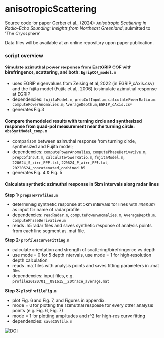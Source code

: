 # anisotropicScattering

Source code for paper Gerber et al., (2024): *Anisotropic Scattering in Radio-Echo Sounding: Insights from Northeast Greenland*, submitted to 'The Cryosphere'

Data files will be available at an online repository upon paper publication.

### script overview

#### Simulate azimuthal power response from EastGRIP COF with birefringence, scattering, and both: `EgripCOF_model.m`
* uses EGRIP eigenvalues from Zeising et al, 2022 (in EGRIP_cAxis.csv) and the fujita model (Fujita et al,. 2006) to simulate azimuthal response at EGRIP
* dependencies: `fujitaModel.m`, `prepCofInput.m`, `calculatePowerRatio.m`, `computePowerAnomalies.m`, `AverageDepth.m`, `EGRIP_cAxis.csv`
* generates Fig.3

#### Compare the modeled results with turning circle and synthesized response from quad-pol measurement near the turning circle: `obsSyntModel_comp.m` 
* comparison between azimuthal response from turning circle, synthesized and Fujita model; 
* dependencies: `computePowerAnomalies`, `computePhaseDerivative.m`, `prepCofInput.m`, `calculatePowerRatio.m`, `fujitaModel.m`, `220624_S_airr_PPP.txt`, `220624_P_airr_PPP.txt`, `20220624_concatenated_combined.h5`
* generates Fig. 4 & Fig. 5

#### Calculate synthetic azimuthal response in 5km intervals along radar lines 
**Step 1: `prepareProfiles.m`**
* determining synthetic response at 5km intervals for lines with *linenum* as input for name of radar profile.
* dependencies: `readRadar.m`, `computePowerAnomalies.m`, `AverageDepth.m`, `computePhaseDerivative.m`
* reads .h5 radar files and saves synthetic response of analysis points from each line segment as .mat file.

**Step 2: `profilesCurveFitting.m`**
* calculate orientation and strength of scattering/birefringence vs depth
* use mode = 0 for 5 depth intervals, use mode = 1 for high-resolution depth calculation
* reads .mat files with analysis points and saves fitting parameters in .mat file.
* dependencies: input files, e.g. `profile20220701__091615__20trace_average.mat`

**Step 3: `plotProfileFig.m`**
* plot Fig. 6 and Fig. 7, and Figures in appendix.
* mode = 0 for plotting the azimuthal response for every other analysis points (e.g. Fig. 6, Fig. 7)
* mode = 1 for plotting amplitudes and r^2 for high-res curve fitting
* dependencies: `saveCSVfile.m`

[![DOI](https://zenodo.org/badge/790589956.svg)](https://doi.org/10.5281/zenodo.14823653)
